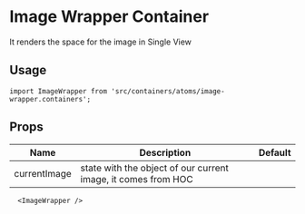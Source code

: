 # Image Wrapper Container

It renders the space for the image in Single View

## Usage

```
import ImageWrapper from 'src/containers/atoms/image-wrapper.containers';
```

## Props


| Name | Description | Default |
|------|-------------|---------|
| currentImage     |  state with the object of our current image, it comes from HOC         |         |


```
  <ImageWrapper />

